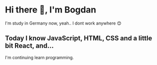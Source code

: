 # Hi there 👋, I'm Bogdan

I'm study in Germany now, yeah.. I dont work anywhere 😊

## Today I know JavaScript, HTML, CSS and a little bit React, and...

I'm continuing learn programming.

<!--

Here are some ideas to get you started:

- 🔭 I’m currently working on ...
- 🌱 I’m currently learning ...
- 👯 I’m looking to collaborate on ...
- 🤔 I’m looking for help with ...
- 💬 Ask me about ...
- 📫 How to reach me: ...
- 😄 Pronouns: ...
- ⚡ Fun fact: ...
-->
